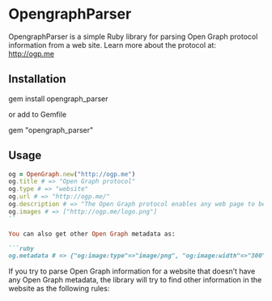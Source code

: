 # OpengraphParser

OpengraphParser is a simple Ruby library for parsing Open Graph protocol information from a web site. Learn more about the protocol at:
http://ogp.me

## Installation

  gem install opengraph_parser

or add to Gemfile

  gem "opengraph_parser"

## Usage

```ruby
og = OpenGraph.new("http://ogp.me")
og.title # => "Open Graph protocol"
og.type # => "website"
og.url # => "http://ogp.me/"
og.description # => "The Open Graph protocol enables any web page to become a rich object in a social graph."
og.images # => ["http://ogp.me/logo.png"]
``

You can also get other Open Graph metadata as:

```ruby
og.metadata # => {"og:image:type"=>"image/png", "og:image:width"=>"300", "og:image:height"=>"300"}
```

If you try to parse Open Graph information for a website that doesn’t have any Open Graph metadata, the library will try to find other information in the website as the following rules:

  <title> for title
  <meta name="description"> for description
  <link rel="image_src"> or all <img> tags for images

You can disable this fallback lookup by passing false to init method:

```ruby
og = OpenGraph.new("http://ogp.me", false)
```

## Contributing to opengraph_parser

* Check out the latest master to make sure the feature hasn't been implemented or the bug hasn't been fixed yet.
* Check out the issue tracker to make sure someone already hasn't requested it and/or contributed it.
* Fork the project.
* Start a feature/bugfix branch.
* Commit and push until you are happy with your contribution.
* Make sure to add tests for it. This is important so I don't break it in a future version unintentionally.
* Please try not to mess with the Rakefile, version, or history. If you want to have your own version, or is otherwise necessary, that is fine, but please isolate to its own commit so I can cherry-pick around it.

## Copyright

Copyright (c) 2013 Huy Ha. See LICENSE.txt for further details.
